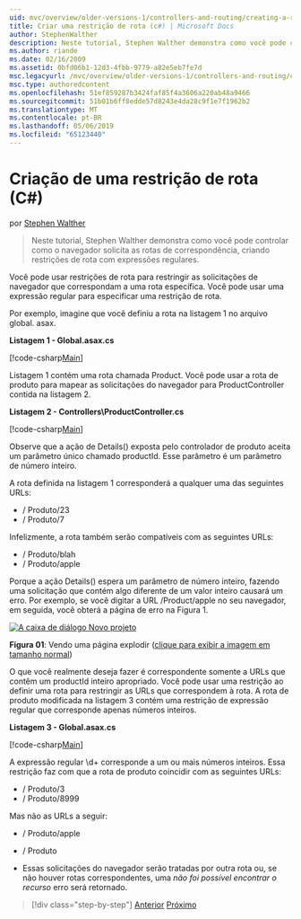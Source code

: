 ```yaml
---
uid: mvc/overview/older-versions-1/controllers-and-routing/creating-a-route-constraint-cs
title: Criar uma restrição de rota (c#) | Microsoft Docs
author: StephenWalther
description: Neste tutorial, Stephen Walther demonstra como você pode controlar como o navegador solicita as rotas de correspondência, criando restrições de rota com expressões regulares.
ms.author: riande
ms.date: 02/16/2009
ms.assetid: 0bfd06b1-12d3-4fbb-9779-a82e5eb7fe7d
msc.legacyurl: /mvc/overview/older-versions-1/controllers-and-routing/creating-a-route-constraint-cs
msc.type: authoredcontent
ms.openlocfilehash: 51ef859287b3424faf85f4a3606a220ab48a9466
ms.sourcegitcommit: 51b01b6ff8edde57d8243e4da28c9f1e7f1962b2
ms.translationtype: MT
ms.contentlocale: pt-BR
ms.lasthandoff: 05/06/2019
ms.locfileid: "65123440"
---
```

# <a name="creating-a-route-constraint-c"></a>Criação de uma restrição de rota (C#)

por [Stephen Walther](https://github.com/StephenWalther)

> Neste tutorial, Stephen Walther demonstra como você pode controlar como o navegador solicita as rotas de correspondência, criando restrições de rota com expressões regulares.

Você pode usar restrições de rota para restringir as solicitações de navegador que correspondam a uma rota específica. Você pode usar uma expressão regular para especificar uma restrição de rota.

Por exemplo, imagine que você definiu a rota na listagem 1 no arquivo global. asax.

**Listagem 1 - Global.asax.cs**

[!code-csharp[Main](creating-a-route-constraint-cs/samples/sample1.cs)]

Listagem 1 contém uma rota chamada Product. Você pode usar a rota de produto para mapear as solicitações do navegador para ProductController contida na listagem 2.

**Listagem 2 - Controllers\ProductController.cs**

[!code-csharp[Main](creating-a-route-constraint-cs/samples/sample2.cs)]

Observe que a ação de Details() exposta pelo controlador de produto aceita um parâmetro único chamado productId. Esse parâmetro é um parâmetro de número inteiro.

A rota definida na listagem 1 corresponderá a qualquer uma das seguintes URLs:

- / Produto/23
- / Produto/7

Infelizmente, a rota também serão compatíveis com as seguintes URLs:

- / Produto/blah
- / Produto/apple

Porque a ação Details() espera um parâmetro de número inteiro, fazendo uma solicitação que contém algo diferente de um valor inteiro causará um erro. Por exemplo, se você digitar a URL /Product/apple no seu navegador, em seguida, você obterá a página de erro na Figura 1.

[![A caixa de diálogo Novo projeto](creating-a-route-constraint-cs/_static/image1.jpg)](creating-a-route-constraint-cs/_static/image1.png)

**Figura 01**: Vendo uma página explodir ([clique para exibir a imagem em tamanho normal](creating-a-route-constraint-cs/_static/image2.png))

O que você realmente deseja fazer é correspondente somente a URLs que contêm um productId inteiro apropriado. Você pode usar uma restrição ao definir uma rota para restringir as URLs que correspondem à rota. A rota de produto modificada na listagem 3 contém uma restrição de expressão regular que corresponde apenas números inteiros.

**Listagem 3 - Global.asax.cs**

[!code-csharp[Main](creating-a-route-constraint-cs/samples/sample3.cs)]

A expressão regular \d+ corresponde a um ou mais números inteiros. Essa restrição faz com que a rota de produto coincidir com as seguintes URLs:

- / Produto/3
- / Produto/8999

Mas não as URLs a seguir:

- / Produto/apple
- / Produto

- Essas solicitações do navegador serão tratadas por outra rota ou, se não houver rotas correspondentes, uma *não foi possível encontrar o recurso* erro será retornado.

> [!div class="step-by-step"]
> [Anterior](creating-custom-routes-cs.md)
> [Próximo](creating-a-custom-route-constraint-cs.md)
